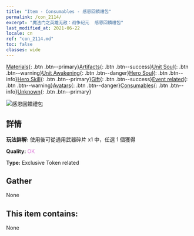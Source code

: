 ```yaml
---
title: "Item - Consumables - 感恩回饋禮包"
permalink: /con_2114/
excerpt: "魔法门之英雄无敌：战争纪元  感恩回饋禮包"
last_modified_at: 2021-06-22
locale: cn
ref: "con_2114.md"
toc: false
classes: wide
---
```

 [Materials](/ItemsCN/){: .btn .btn--primary}[Artifacts](/ItemsCN/Artifacts/){: .btn .btn--success}[Unit Soul](/ItemsCN/UnitSoul/){: .btn .btn--warning}[Unit Awakening](/ItemsCN/UnitAwakening/){: .btn .btn--danger}[Hero Soul](/ItemsCN/HeroSoul/){: .btn .btn--info}[Hero Skill](/ItemsCN/HeroSkill/){: .btn .btn--primary}[Gift](/ItemsCN/Gift/){: .btn .btn--success}[Event related](/ItemsCN/Events/){: .btn .btn--warning}[Avatars](/ItemsCN/Avatars/){: .btn .btn--danger}[Consumables](/ItemsCN/Consumables/){: .btn .btn--info}[Unknown](/ItemsCN/Unknown/){: .btn .btn--primary}

 ![感恩回饋禮包](/images/t/i_906044.png)

## 詳情
 **玩法詳解:** 使用後可從通用武器碎片 x1 中，任選 1 個獲得

 **Quality:** <span style="color: #DA70D6">OK</span>

 **Type:** Exclusive Token related

## Gather

  None

## This item contains:

  None


